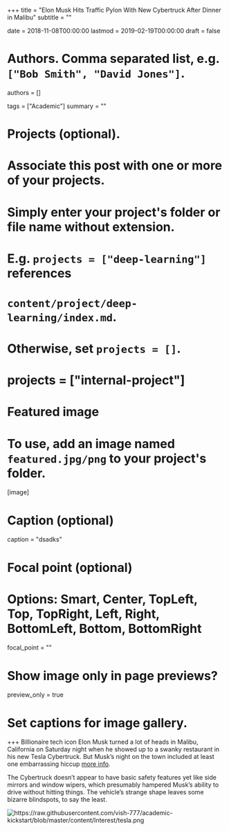 +++
title = "Elon Musk Hits Traffic Pylon With New Cybertruck After Dinner in Malibu"
subtitle = ""

date = 2018-11-08T00:00:00
lastmod = 2019-02-19T00:00:00
draft = false

# Authors. Comma separated list, e.g. `["Bob Smith", "David Jones"]`.
authors = []

tags = ["Academic"]
summary = ""

# Projects (optional).
#   Associate this post with one or more of your projects.
#   Simply enter your project's folder or file name without extension.
#   E.g. `projects = ["deep-learning"]` references 
#   `content/project/deep-learning/index.md`.
#   Otherwise, set `projects = []`.
# projects = ["internal-project"]

# Featured image
# To use, add an image named `featured.jpg/png` to your project's folder. 
[image]
  # Caption (optional)
  caption = "dsadks"

  # Focal point (optional)
  # Options: Smart, Center, TopLeft, Top, TopRight, Left, Right, BottomLeft, Bottom, BottomRight
  focal_point = ""

  # Show image only in page previews?
  preview_only = true

# Set captions for image gallery.

+++
Billionaire tech icon Elon Musk turned a lot of heads in Malibu, California on Saturday night when he showed up to a swanky restaurant in his new Tesla Cybertruck. But Musk’s night on the town included at least one embarrassing hiccup <a href = "https://gizmodo.com/elon-musk-hits-traffic-pylon-with-new-cybertruck-after-1840307783">more info</a>.

The Cybertruck doesn’t appear to have basic safety features yet like side mirrors and window wipers, which presumably hampered Musk’s ability to drive without hitting things. The vehicle’s strange shape leaves some bizarre blindspots, to say the least.

<img src="https://raw.githubusercontent.com/vish-777/academic-kickstart/blob/master/content/Interest/tesla.png" alt="https://raw.githubusercontent.com/vish-777/academic-kickstart/blob/master/content/Interest/tesla.png">
